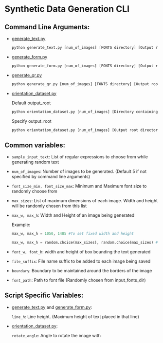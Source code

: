 # Synthetic Data Generation CLI
## Command Line Arguments:
* [generate_text.py](scripts/generate_text.py)
   ```cmd
   python generate_text.py [num_of_images] [FONTS directory] [Output root directory]
   ```

* [generate_form.py](scripts/generate_form.py)
   ```cmd
   python generate_form.py [num_of_images] [FONTS directory] [Output root directory]
   ```
* [generate_qr.py](scripts/generate_qr.py)
   ```cmd
   python generate_qr.py [num_of_images] [FONTS directory] [Output root directory] [Directory containing QR code PNG images]
   ```
* [orientation_dataset.py](scripts/orientation_dataset.py)

   Default output_root
 
   ```cmd
   python orientation_dataset.py [num_of_images] [Directory containing images to be rotated]
   ```

   Specify output_root
   ```cmd
   python orientation_dataset.py [num_of_images] [Output root directory] [Directory containing images to be rotated]
   ```


## Common variables:
* `sample_input_text`: List of regular expressions to choose from while generating random text
	
* `num_of_images`: Number of images to be generated. (Default 5 if not specified by command line arguments)
	
* `font_size_min, font_size_max`: Minimum and Maximum font size to randomly choose from
	
* `max_sizes`: List of maximum dimensions of each image. Width and height will be randomly chosen from this list
* `max_w, max_h`: Width and Height of an image being generated	

   Example:

   ```python
   max_w, max_h = 1050, 1485 #To set fixed width and height
   
   max_w, max_h = random.choice(max_sizes), random.choice(max_sizes) #To choose width and height randomly from max_sizes list)
   ```

* `font_w, font_h`: width and height of box bounding the text generated

* `file_suffix`: File name suffix to be added to each image being saved

* `boundary`: Boundary to be maintained around the borders of the image

* `font_path`: Path to font file (Randomly chosen from input_fonts_dir)


## Script Specific Variables:
* [generate_text.py](scripts/generate_text.py) and [generate_form.py](scripts/generate_form.py):
   
   `line_h`: Line height. (Maximum height of text placed in that line)
* [orientation_dataset.py](scripts/orientation_dataset.py):
 
   `rotate_angle`: Angle to rotate the image with
